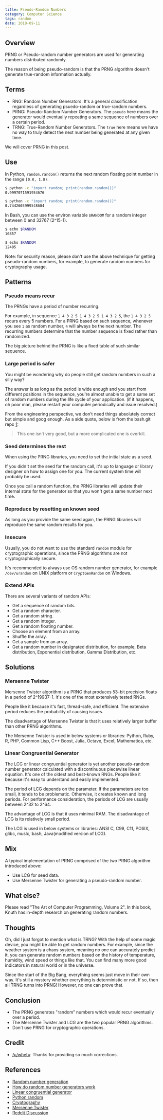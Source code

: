 ```yaml
---
title: Pseudo-Random Numbers
category: Computer Science
tags: random
date: 2018-09-11
---
```


## Overview

PRNG or Pseudo-random number generators are used for generating numbers distributed randomly.

The reason of being pseudo-random is that the PRNG algorithm doesn't generate true-random information actually.

## Terms

* RNG: Random Number Generators. It's a general classification regardless of generating psuedo-random or true-random numbers.
* PRNG: Pseudo-Random Number Generators. The `pseudo` here means the generator would eventually repeating a same sequence of numbers over a certain period.
* TRNG: True-Random Number Generators. The `true` here means we have no way to truly detect the next number being generated at any given time.

We will cover PRNG in this post.

## Use

In Python, `random.random()` returns the next random floating point number in the range `[0.0, 1.0)`.

```bash
$ python -c "import random; print(random.random())"
0.9997071591954676

$ python -c "import random; print(random.random())"
0.7442605999548604
```

In Bash, you can use the environ variable `$RANDOM` for a random integer between 0 and 32767 (2^15-1).

```bash
$ echo $RANDOM
16857

$ echo $RANDOM
12485
```

Note: for security reason, please don't use the above technique for getting pseudo-random numbers, for example, to generate random numbers for cryptography usage.

## Patterns

### Pseudo means recur

The PRNGs have a period of number recurring.

For example, in sequence `1 4 3 2 5 1 4 3 2 5 1 4 3 2 5`, the `1 4 3 2 5` recurs every 5 numbers.
For a PRNG based on such sequence, whenever you see `1` as random number, `4` will always be the next number.
The recurring numbers determine that the number sequence is fixed rather than randomized.

The big picture behind the PRNG is like a fixed table of such similar sequence.

### Large period is safer

You might be wondering why do people still get random numbers in such a silly way?

The answer is as long as the period is wide enough and you start from different positions in the sequence, you're almost unable to get a same set of random numbers during the life cycle of your application. (if it happens, oh poor man, please restart your computer periodically and issue resolved.)

From the engineering perspective, we don't need things absolutely correct but simple and goog enough. As a side quote, below is from the bash.git repo [1]:

> This one isn't very good, but a more complicated one is overkill.

### Seed determines the rest

When using the PRNG libraries, you need to set the initial state as a seed.

If you didn't set the seed for the random call, it's up to language or library designer on how to assign one for you.
The current system time will probably be used.

Once you call a random function, the PRNG libraries will update their internal state for the generator so that you won't get a same number next time.

### Reproduce by resetting an known seed

As long as you provide the same seed again, the PRNG libraries will reproduce the same random results for you.

### Insecure

Usually, you do not want to use the standard `random` module for cryptographic operations, since the PRNG algorithms are not cryptographically secure.

It's recommended to always use OS random number generator, for example `/dev/urandom` on UNIX platform or `CryptGenRandom` on Windows.

### Extend APIs

There are several variants of random APIs:

* Get a sequence of random bits.
* Get a random character.
* Get a random string.
* Get a random integer.
* Get a random floating number.
* Choose an element from an array.
* Shuffle the array.
* Get a sample from an array.
* Get a random number in designated distribution, for example, Beta distribution, Exponential distribution, Gamma Distribution, etc.

## Solutions

### Mersenne Twister

Mersenne Twister algorithm is a PRNG that produces 53-bit precision floats in a period of 2^19937-1. It's one of the most extensively tested RNGs.

People like it because it's fast, thread-safe, and efficient. The extensive period reduces the probability of causing issues.

The disadvantage of Mersenne Twister is that it uses relatively larger buffer than other PRNG algorithms.

The Mersenne Twister is used in below systems or libraries: Python, Ruby, R, PHP, Common Lisp, C++ Boost, Julia, Octave, Excel, Mathematica, etc.

### Linear Congruential Generator

The LCG or linear congruential generator is yet another pseudo-random number generator calculated with a discontinuous piecewise linear equation. It's one of the oldest and best-known RNGs. People like it because it's easy to understand and easily implemented.

The period of LCG depends on the parameter. If the parameters are too small, it tends to be problematic. Otherwise, it creates known and long periods. For performance consideration, the periods of LCG are usually between 2^32 to 2^64.

The advantage of LCG is that it uses minimal RAM. The disadvantage of LCG is its relatively small period.

The LCG is used in below systems or libraries: ANSI C, C99, C11, POSIX, glibc, muslc, bash,  Java(modified version of LCG).

## Mix

A typical implementation of PRNG comprised of the two PRNG algorithm introduced above:

* Use LCG for seed data.
* Use Mersenne Twister for generating a pseudo-random number.

## What else?

Please read "The Art of Computer Programming, Volume 2". In this book, Knuth has in-depth research on generating random numbers.

## Thoughts

Oh, did I just forgot to mention what is TRNG? With the help of some magic device, you might be able to get random numbers. For example, since the weather system is a chaos system, meaning no one can accurately predict it, you can generate random numbers based on the history of temperature, humidity, wind speed or things like that. You can find many more good indicators in natural world or in the universe.

Since the start of the Big Bang, everything seems just move in their own way. It's still a mystery whether everything is deterministic or not. If so, then all TRNG turns into PRNG! However, no one can prove that.

## Conclusion

* The PRNG generates "random" numbers which would recur eventually over a period.
* The Mersenne Twister and LCG are the two popular PRNG algorithms.
* Don't use PRNG for cryptographic operations.

## Credit

* [/u/whetu](http://reddit.com/u/whetu): Thanks for providing so much corrections.

## References

* [Random number generation](https://en.wikipedia.org/wiki/Random_number_generation)
* [How do random number generators work](https://softwareengineering.stackexchange.com/questions/109724/how-do-random-number-generators-work)
* [Linear congruential generator](https://en.wikipedia.org/wiki/Linear_congruential_generator)
* [Python random](https://docs.python.org/3/library/random.html)
* [Cryptography](https://cryptography.io/en/latest/random-numbers/)
* [Mersenne Twister](https://en.wikipedia.org/wiki/Mersenne_Twister)
* [Reddit Discussion](https://www.reddit.com/r/bash/comments/9ewljx/pseudorandom_numbers/e5s75iz/)

[1]: http://git.savannah.gnu.org/cgit/bash.git/tree/variables.c#n1304
[bash]: http://git.savannah.gnu.org/cgit/bash.git/tree/variables.c#n1303
